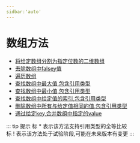 ```yaml
---
sidbar:'auto'
---
```


# 数组方法

 * [将给定数组分割为指定位数的二维数组](./chunk.md)
 * [去除数组中falsey值](./compact.md)
 * [遍历数组](./each.md)
 * [查找数组中最大值,包含引用类型](./findMax.md)
 * [查找数组中最小值,包含引用类型](./findMin.md)
 * [查找数组中给定值的索引,包含引用类型](./indexOf.md)
 * [删除数组中所有与给定值相同的值,包含引用类型](./remove.md)
 * [通过给定key,合并数组中指定的value](./merge.md)

::: tip 提示
标 * 表示该方法支持引用类型的全等比较   
标 ! 表示该方法处于试验阶段,可能在未来版本有变更
:::

